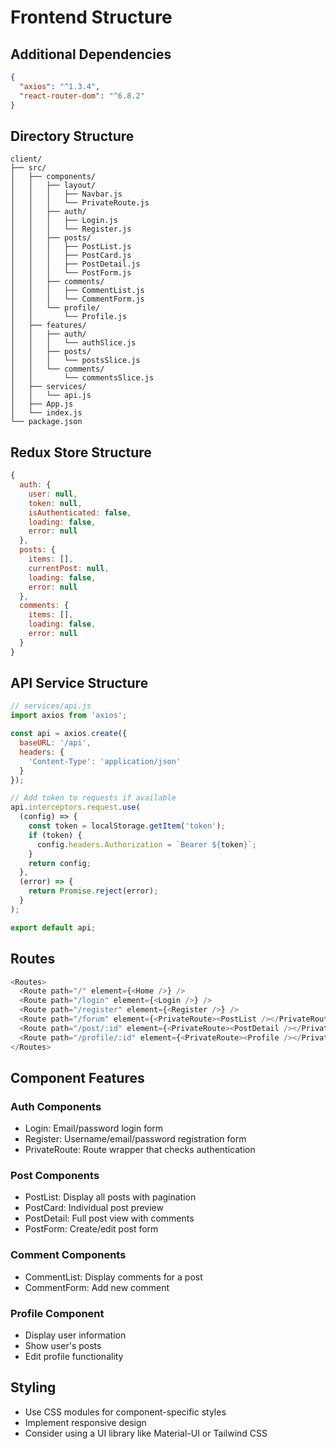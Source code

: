 # Frontend Structure

## Additional Dependencies
```json
{
  "axios": "^1.3.4",
  "react-router-dom": "^6.8.2"
}
```

## Directory Structure
```
client/
├── src/
│   ├── components/
│   │   ├── layout/
│   │   │   ├── Navbar.js
│   │   │   └── PrivateRoute.js
│   │   ├── auth/
│   │   │   ├── Login.js
│   │   │   └── Register.js
│   │   ├── posts/
│   │   │   ├── PostList.js
│   │   │   ├── PostCard.js
│   │   │   ├── PostDetail.js
│   │   │   └── PostForm.js
│   │   ├── comments/
│   │   │   ├── CommentList.js
│   │   │   └── CommentForm.js
│   │   └── profile/
│   │       └── Profile.js
│   ├── features/
│   │   ├── auth/
│   │   │   └── authSlice.js
│   │   ├── posts/
│   │   │   └── postsSlice.js
│   │   └── comments/
│   │       └── commentsSlice.js
│   ├── services/
│   │   └── api.js
│   ├── App.js
│   └── index.js
└── package.json
```

## Redux Store Structure
```javascript
{
  auth: {
    user: null,
    token: null,
    isAuthenticated: false,
    loading: false,
    error: null
  },
  posts: {
    items: [],
    currentPost: null,
    loading: false,
    error: null
  },
  comments: {
    items: [],
    loading: false,
    error: null
  }
}
```

## API Service Structure
```javascript
// services/api.js
import axios from 'axios';

const api = axios.create({
  baseURL: '/api',
  headers: {
    'Content-Type': 'application/json'
  }
});

// Add token to requests if available
api.interceptors.request.use(
  (config) => {
    const token = localStorage.getItem('token');
    if (token) {
      config.headers.Authorization = `Bearer ${token}`;
    }
    return config;
  },
  (error) => {
    return Promise.reject(error);
  }
);

export default api;
```

## Routes
```javascript
<Routes>
  <Route path="/" element={<Home />} />
  <Route path="/login" element={<Login />} />
  <Route path="/register" element={<Register />} />
  <Route path="/forum" element={<PrivateRoute><PostList /></PrivateRoute>} />
  <Route path="/post/:id" element={<PrivateRoute><PostDetail /></PrivateRoute>} />
  <Route path="/profile/:id" element={<PrivateRoute><Profile /></PrivateRoute>} />
</Routes>
```

## Component Features

### Auth Components
- Login: Email/password login form
- Register: Username/email/password registration form
- PrivateRoute: Route wrapper that checks authentication

### Post Components
- PostList: Display all posts with pagination
- PostCard: Individual post preview
- PostDetail: Full post view with comments
- PostForm: Create/edit post form

### Comment Components
- CommentList: Display comments for a post
- CommentForm: Add new comment

### Profile Component
- Display user information
- Show user's posts
- Edit profile functionality

## Styling
- Use CSS modules for component-specific styles
- Implement responsive design
- Consider using a UI library like Material-UI or Tailwind CSS